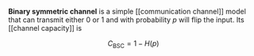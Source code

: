 **Binary symmetric channel** is a simple [[communication channel]] model that can transmit either 0 or 1 and with probability $p$ will flip the input. Its [[channel capacity]] is

$$
C_{\text{BSC}} = 1 - H(p)
$$
